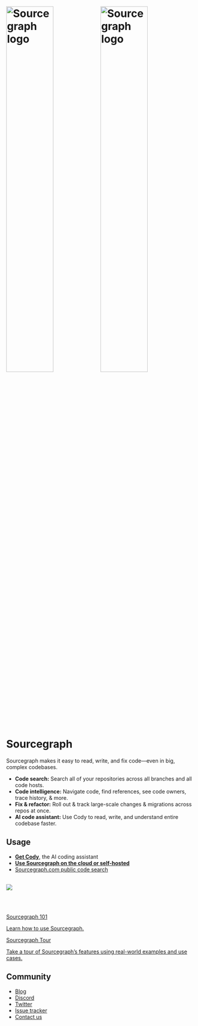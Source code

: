 # <img alt="Sourcegraph logo" src="/assets/sourcegraph-logo-dark.svg" width="50%" class="theme-dark-only"><img alt="Sourcegraph logo" src="/assets/sourcegraph-logo-light.svg" width="50%" class="theme-light-only"><span class="sr-only">Sourcegraph</span>

Sourcegraph makes it easy to read, write, and fix code—even in big, complex codebases.

- **Code search:** Search all of your repositories across all branches and all code hosts.
- **Code intelligence:** Navigate code, find references, see code owners, trace history, & more.
- **Fix & refactor:** Roll out & track large-scale changes & migrations across repos at once.
- **AI code assistant:** Use Cody to read, write, and understand entire codebase faster.

## Usage

- [**Get Cody**](cody/overview/index.md), the AI coding assistant
- [**Use Sourcegraph on the cloud or self-hosted**](admin/deploy/index.md)
- [Sourcegraph.com public code search](https://sourcegraph.com/search)

<br>

<img src="https://sourcegraph.com/home/banner.png" class="screenshot" style="max-width:100%" />

<br><br>

<div class="getting-started">
  <a href="getting-started" class="btn" alt="Run through the Quickstart guide">
    <span>Sourcegraph 101</span>
    <p>Learn how to use Sourcegraph.</p>
  </a>
  <a href="getting-started/tour" class="btn" alt="Read the src reference">
    <span>Sourcegraph Tour</span>
    <p>Take a tour of Sourcegraph’s features using real-world examples and use cases.</p>
  </a>
</div>

## Community

* [Blog](https://sourcegraph.com/blog/)
* [Discord](https://discord.gg/s2qDtYGnAE)
* [Twitter](https://twitter.com/sourcegraph)
* [Issue tracker](https://github.com/sourcegraph/sourcegraph/issues)
* [Contact us](https://sourcegraph.com/contact)
